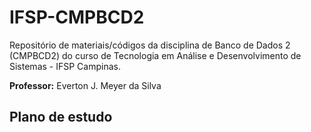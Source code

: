 # IFSP-CMPBCD2
Repositório de materiais/códigos da disciplina de Banco de Dados 2 (CMPBCD2) do curso de Tecnologia em Análise e Desenvolvimento de Sistemas - IFSP Campinas.

**Professor:** Everton J. Meyer da Silva

## Plano de estudo
